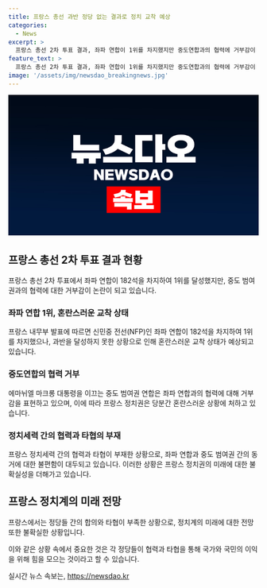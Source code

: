 ```yaml
---
title: 프랑스 총선 과반 정당 없는 결과로 정치 교착 예상
categories:
  - News
excerpt: >
  프랑스 총선 2차 투표 결과, 좌파 연합이 1위를 차지했지만 중도연합과의 협력에 거부감이 나타나고 있음. 프랑스 정치권은 혼란스러운 교착 상태에 놓여있으며, 협력 가능성과 새 정부 구성이 관심사. 마크롱 대통령은 향후 18일 국회에서 신임 투표를 거쳐야 하며, 좌파 연합의 지지 여부가 관건으로 지적됨. 프랑스 정치 문화는 여전히 타협이 부족한 상태로 유지되고 있음. 혼란한 정치 상황 속에서 향후 프랑스 정부의 모습이 관심을 끌 것으로 보임.
feature_text: >
  프랑스 총선 2차 투표 결과, 좌파 연합이 1위를 차지했지만 중도연합과의 협력에 거부감이 나타나고 있음. 프랑스 정치권은 혼란스러운 교착 상태에 놓여있으며, 협력 가능성과 새 정부 구성이 관심사. 마크롱 대통령은 향후 18일 국회에서 신임 투표를 거쳐야 하며, 좌파 연합의 지지 여부가 관건으로 지적됨. 프랑스 정치 문화는 여전히 타협이 부족한 상태로 유지되고 있음. 혼란한 정치 상황 속에서 향후 프랑스 정부의 모습이 관심을 끌 것으로 보임.
image: '/assets/img/newsdao_breakingnews.jpg'
---
```


<p><img src="/assets/img/newsdao_breakingnews.jpg" alt="cryptoinkorea 속보" /></p>

<h2 data-ke-size="size26">프랑스 총선 2차 투표 결과 현황</h2>

<p data-ke-size="size16">프랑스 총선 2차 투표에서 좌파 연합이 182석을 차지하여 1위를 달성했지만, 중도 범여권과의 협력에 대한 거부감이 논란이 되고 있습니다.</p>

<h3>좌파 연합 1위, 혼란스러운 교착 상태</h3>

<p data-ke-size="size16">프랑스 내무부 발표에 따르면 신민중 전선(NFP)인 좌파 연합이 182석을 차지하여 1위를 차지했으나, 과반을 달성하지 못한 상황으로 인해 혼란스러운 교착 상태가 예상되고 있습니다.</p>

<h3>중도연합의 협력 거부</h3>

<p data-ke-size="size16">에마뉘엘 마크롱 대통령을 이끄는 중도 범여권 연합은 좌파 연합과의 협력에 대해 거부감을 표현하고 있으며, 이에 따라 프랑스 정치권은 당분간 혼란스러운 상황에 처하고 있습니다.</p>

<h3>정치세력 간의 협력과 타협의 부재</h3>

<p data-ke-size="size16">프랑스 정치세력 간의 협력과 타협이 부재한 상황으로, 좌파 연합과 중도 범여권 간의 동거에 대한 불편함이 대두되고 있습니다. 이러한 상황은 프랑스 정치권의 미래에 대한 불확실성을 더해가고 있습니다.</p>

<h2 data-ke-size="size26">프랑스 정치계의 미래 전망</h2>

<p data-ke-size="size16">프랑스에서는 정당들 간의 합의와 타협이 부족한 상황으로, 정치계의 미래에 대한 전망 또한 불확실한 상황입니다.</p>

<p>이와 같은 상황 속에서 중요한 것은 각 정당들이 협력과 타협을 통해 국가와 국민의 이익을 위해 힘을 모으는 것이라고 할 수 있습니다.</p>
실시간 뉴스 속보는, <a href="https://newsdao.kr" rel="dofollow">https://newsdao.kr</a>


